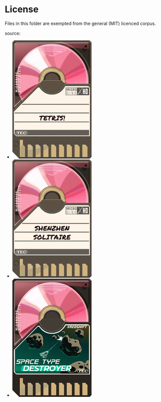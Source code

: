 # License

Files in this folder are exempted from the general (MIT) licenced corpus.

source:

- [![Tetris](tetris.png)](https://www.reddit.com/r/exapunks/comments/98yhmi/redshift_minimal_tetris/)
- [![Shenzen Solitaire](shenzen_solitaire.png)](https://www.reddit.com/r/exapunks/comments/9djsc7/redshift_shenzhen_solitaire/)
- [![Space Type Destroyer(Asteroids)](SpaceTypeDestroyer.png)](https://twitter.com/zachtronics/status/1030518035868577792)
